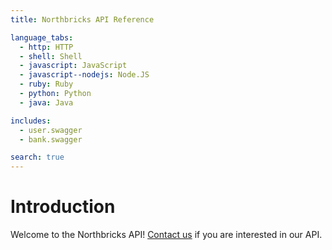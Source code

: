 ```yaml
---
title: Northbricks API Reference

language_tabs:
  - http: HTTP
  - shell: Shell
  - javascript: JavaScript
  - javascript--nodejs: Node.JS
  - ruby: Ruby
  - python: Python
  - java: Java

includes:
  - user.swagger
  - bank.swagger

search: true
---
```


# Introduction

Welcome to the Northbricks API! <a href="mailto:info@northbricks.com">Contact us</a> if you are interested in our API.
